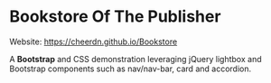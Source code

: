 # Bookstore Of The Publisher
Website: https://cheerdn.github.io/Bookstore

A **Bootstrap** and CSS demonstration leveraging jQuery lightbox and Bootstrap components such as nav/nav-bar, card and accordion.
